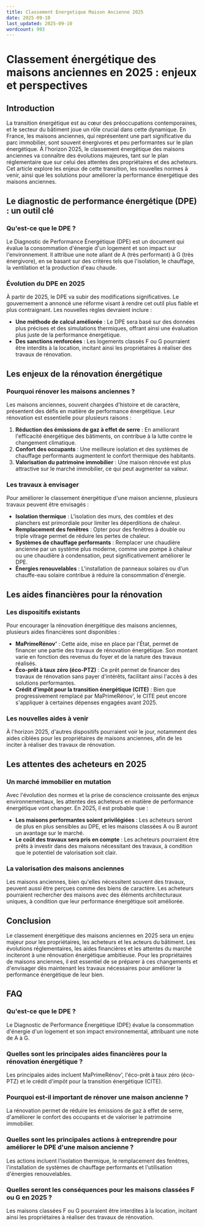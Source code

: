 ```yaml
---
title: Classement Energetique Maison Ancienne 2025
date: 2025-09-10
last_updated: 2025-09-10
wordcount: 993
---
```


# Classement énergétique des maisons anciennes en 2025 : enjeux et perspectives

## Introduction

La transition énergétique est au cœur des préoccupations contemporaines, et le secteur du bâtiment joue un rôle crucial dans cette dynamique. En France, les maisons anciennes, qui représentent une part significative du parc immobilier, sont souvent énergivores et peu performantes sur le plan énergétique. À l'horizon 2025, le classement énergétique des maisons anciennes va connaître des évolutions majeures, tant sur le plan réglementaire que sur celui des attentes des propriétaires et des acheteurs. Cet article explore les enjeux de cette transition, les nouvelles normes à venir, ainsi que les solutions pour améliorer la performance énergétique des maisons anciennes.

## Le diagnostic de performance énergétique (DPE) : un outil clé

### Qu'est-ce que le DPE ?

Le Diagnostic de Performance Énergétique (DPE) est un document qui évalue la consommation d'énergie d'un logement et son impact sur l'environnement. Il attribue une note allant de A (très performant) à G (très énergivore), en se basant sur des critères tels que l'isolation, le chauffage, la ventilation et la production d'eau chaude.

### Évolution du DPE en 2025

À partir de 2025, le DPE va subir des modifications significatives. Le gouvernement a annoncé une réforme visant à rendre cet outil plus fiable et plus contraignant. Les nouvelles règles devraient inclure :

- **Une méthode de calcul améliorée** : Le DPE sera basé sur des données plus précises et des simulations thermiques, offrant ainsi une évaluation plus juste de la performance énergétique.
- **Des sanctions renforcées** : Les logements classés F ou G pourraient être interdits à la location, incitant ainsi les propriétaires à réaliser des travaux de rénovation.

## Les enjeux de la rénovation énergétique

### Pourquoi rénover les maisons anciennes ?

Les maisons anciennes, souvent chargées d'histoire et de caractère, présentent des défis en matière de performance énergétique. Leur rénovation est essentielle pour plusieurs raisons :

1. **Réduction des émissions de gaz à effet de serre** : En améliorant l'efficacité énergétique des bâtiments, on contribue à la lutte contre le changement climatique.
2. **Confort des occupants** : Une meilleure isolation et des systèmes de chauffage performants augmentent le confort thermique des habitants.
3. **Valorisation du patrimoine immobilier** : Une maison rénovée est plus attractive sur le marché immobilier, ce qui peut augmenter sa valeur.

### Les travaux à envisager

Pour améliorer le classement énergétique d'une maison ancienne, plusieurs travaux peuvent être envisagés :

- **Isolation thermique** : L'isolation des murs, des combles et des planchers est primordiale pour limiter les déperditions de chaleur.
- **Remplacement des fenêtres** : Opter pour des fenêtres à double ou triple vitrage permet de réduire les pertes de chaleur.
- **Systèmes de chauffage performants** : Remplacer une chaudière ancienne par un système plus moderne, comme une pompe à chaleur ou une chaudière à condensation, peut significativement améliorer le DPE.
- **Énergies renouvelables** : L'installation de panneaux solaires ou d'un chauffe-eau solaire contribue à réduire la consommation d'énergie.

## Les aides financières pour la rénovation

### Les dispositifs existants

Pour encourager la rénovation énergétique des maisons anciennes, plusieurs aides financières sont disponibles :

- **MaPrimeRénov'** : Cette aide, mise en place par l'État, permet de financer une partie des travaux de rénovation énergétique. Son montant varie en fonction des revenus du foyer et de la nature des travaux réalisés.
- **Éco-prêt à taux zéro (éco-PTZ)** : Ce prêt permet de financer des travaux de rénovation sans payer d'intérêts, facilitant ainsi l'accès à des solutions performantes.
- **Crédit d'impôt pour la transition énergétique (CITE)** : Bien que progressivement remplacé par MaPrimeRénov', le CITE peut encore s'appliquer à certaines dépenses engagées avant 2025.

### Les nouvelles aides à venir

À l'horizon 2025, d'autres dispositifs pourraient voir le jour, notamment des aides ciblées pour les propriétaires de maisons anciennes, afin de les inciter à réaliser des travaux de rénovation.

## Les attentes des acheteurs en 2025

### Un marché immobilier en mutation

Avec l'évolution des normes et la prise de conscience croissante des enjeux environnementaux, les attentes des acheteurs en matière de performance énergétique vont changer. En 2025, il est probable que :

- **Les maisons performantes soient privilégiées** : Les acheteurs seront de plus en plus sensibles au DPE, et les maisons classées A ou B auront un avantage sur le marché.
- **Le coût des travaux sera pris en compte** : Les acheteurs pourraient être prêts à investir dans des maisons nécessitant des travaux, à condition que le potentiel de valorisation soit clair.

### La valorisation des maisons anciennes

Les maisons anciennes, bien qu'elles nécessitent souvent des travaux, peuvent aussi être perçues comme des biens de caractère. Les acheteurs pourraient rechercher des maisons avec des éléments architecturaux uniques, à condition que leur performance énergétique soit améliorée.

## Conclusion

Le classement énergétique des maisons anciennes en 2025 sera un enjeu majeur pour les propriétaires, les acheteurs et les acteurs du bâtiment. Les évolutions réglementaires, les aides financières et les attentes du marché inciteront à une rénovation énergétique ambitieuse. Pour les propriétaires de maisons anciennes, il est essentiel de se préparer à ces changements et d'envisager dès maintenant les travaux nécessaires pour améliorer la performance énergétique de leur bien.

## FAQ

### Qu'est-ce que le DPE ?

Le Diagnostic de Performance Énergétique (DPE) évalue la consommation d'énergie d'un logement et son impact environnemental, attribuant une note de A à G.

### Quelles sont les principales aides financières pour la rénovation énergétique ?

Les principales aides incluent MaPrimeRénov', l'éco-prêt à taux zéro (éco-PTZ) et le crédit d'impôt pour la transition énergétique (CITE).

### Pourquoi est-il important de rénover une maison ancienne ?

La rénovation permet de réduire les émissions de gaz à effet de serre, d'améliorer le confort des occupants et de valoriser le patrimoine immobilier.

### Quelles sont les principales actions à entreprendre pour améliorer le DPE d'une maison ancienne ?

Les actions incluent l'isolation thermique, le remplacement des fenêtres, l'installation de systèmes de chauffage performants et l'utilisation d'énergies renouvelables.

### Quelles seront les conséquences pour les maisons classées F ou G en 2025 ?

Les maisons classées F ou G pourraient être interdites à la location, incitant ainsi les propriétaires à réaliser des travaux de rénovation.